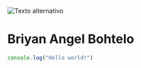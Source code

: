 ![Texto alternativo](./src/header.gif)
<h1>Briyan Angel Bohtelo</h1>

```javascript
console.log("Hello world!")
```
